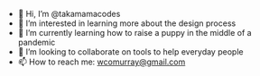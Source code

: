 - 👋 Hi, I’m @takamamacodes
- 👀 I’m interested in learning more about the design process
- 🌱 I’m currently learning how to raise a puppy in the middle of a pandemic
- 💞️ I’m looking to collaborate on tools to help everyday people
- 📫 How to reach me: wcomurray@gmail.com

<!---
takamamacodes/takamamacodes is a ✨ special ✨ repository because its `README.md` (this file) appears on your GitHub profile.
You can click the Preview link to take a look at your changes.
--->
